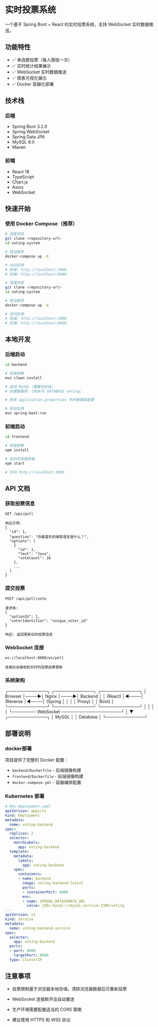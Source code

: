 # 实时投票系统

一个基于 Spring Boot + React 的实时投票系统，支持 WebSocket 实时数据推送。

## 功能特性

- ✅ 单选题投票（每人限投一次）
- ✅ 实时统计结果展示
- ✅ WebSocket 实时数据推送
- ✅ 图表可视化展示
- ✅ Docker 容器化部署

## 技术栈

### 后端
- Spring Boot 3.2.0
- Spring WebSocket
- Spring Data JPA
- MySQL 8.0
- Maven

### 前端
- React 18
- TypeScript
- Chart.js
- Axios
- WebSocket

## 快速开始

### 使用 Docker Compose（推荐）

```bash
# 克隆项目
git clone <repository-url>
cd voting-system

# 启动服务
docker-compose up -d

# 访问应用
# 前端: http://localhost:3000
# 后端: http://localhost:8080
```



```bash
# 克隆项目
git clone <repository-url>
cd voting-system

# 启动服务
docker-compose up -d

# 访问应用
# 前端: http://localhost:3000
# 后端: http://localhost:8080
```



## 本地开发

### 后端启动

```bash
cd backend

# 安装依赖
mvn clean install

# 启动 MySQL（需要先安装）
# 创建数据库: CREATE DATABASE voting;

# 修改 application.properties 中的数据库配置

# 启动应用
mvn spring-boot:run
```

### 前端启动

```bash
cd frontend

# 安装依赖
npm install

# 启动开发服务器
npm start

# 访问 http://localhost:3000
```



## API 文档

### 获取投票信息

```
GET /api/poll

响应示例:
{
  "id": 1,
  "question": "你最喜欢的编程语言是什么？",
  "options": [
    {
      "id": 1,
      "text": "Java",
      "voteCount": 10
    },
    ...
  ]
}
```

### 提交投票

```
POST /api/poll/vote

请求体:
{
  "optionId": 1,
  "voterIdentifier": "unique_voter_id"
}

响应: 返回更新后的投票信息
```

### WebSocket 连接

```
ws://localhost:8080/ws/poll

连接后会接收到实时的投票结果更新
```

### 系统架构

┌─────────────┐     ┌─────────────┐     ┌─────────────┐
│   Browser   │────▶│   Nginx     │────▶│   Backend   │
│   (React)   │◀────│  (Reverse   │◀────│  (Spring    │
│             │     │   Proxy)    │     │   Boot)     │
└─────────────┘     └─────────────┘     └─────────────┘
       │                                        │
       │                                        │
       └──────── WebSocket ────────────────────┘
                                               │
                                               ▼
                                        ┌─────────────┐
                                        │   MySQL     │
                                        │  Database   │
                                        └─────────────┘



## 部署说明

### docker部署

项目提供了完整的 Docker 配置：

+ `backend/Dockerfile` - 后端镜像构建
+ `frontend/Dockerfile` - 前端镜像构建
+ `docker-compose.yml` - 容器编排配置

### Kubernetes 部署

```yaml
# k8s-deployment.yaml
apiVersion: apps/v1
kind: Deployment
metadata:
  name: voting-backend
spec:
  replicas: 2
  selector:
    matchLabels:
      app: voting-backend
  template:
    metadata:
      labels:
        app: voting-backend
    spec:
      containers:
      - name: backend
        image: voting-backend:latest
        ports:
        - containerPort: 8080
        env:
        - name: SPRING_DATASOURCE_URL
          value: jdbc:mysql://mysql-service:3306/voting
---
apiVersion: v1
kind: Service
metadata:
  name: voting-backend-service
spec:
  selector:
    app: voting-backend
  ports:
  - port: 8080
    targetPort: 8080
  type: ClusterIP
```



## 注意事项

+ 投票限制基于浏览器本地存储，清除浏览器数据后可重新投票

+ WebSocket 连接断开会自动重连

+ 生产环境需要配置适当的 CORS 策略

+ 建议使用 HTTPS 和 WSS 协议



